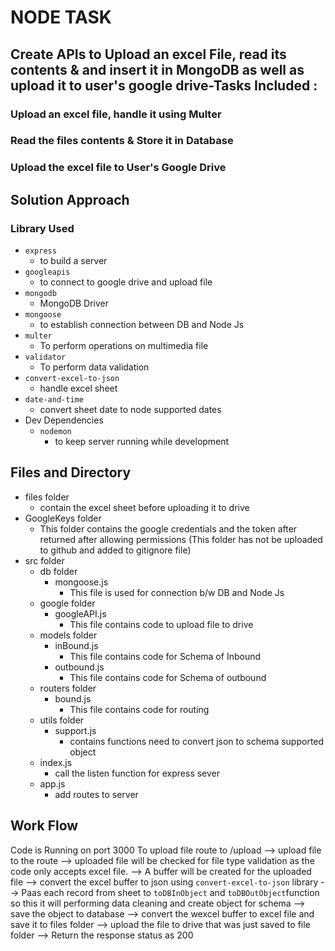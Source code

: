 # NODE TASK

## Create APIs to Upload an excel File, read its contents & and insert it in MongoDB as well as upload it to user's google drive-Tasks Included :
### Upload an excel file, handle it using Multer
### Read the files contents & Store it in Database
### Upload the excel file to User's Google Drive

## Solution Approach
### Library Used
- `express` 
    - to build a server 
- `googleapis`
    - to connect to google drive and upload file 
- `mongodb`
    - MongoDB Driver
- `mongoose`
    - to establish connection between DB and Node Js
- `multer`
    - To perform operations on multimedia file 
- `validator`
    - To perform data validation 
- `convert-excel-to-json`
    - handle excel sheet
- `date-and-time`
    - convert sheet date to node supported dates
- Dev Dependencies 
    - `nodemon`
        - to keep server running while development 

## Files and Directory
- files folder
    - contain the excel sheet before uploading it to drive
- GoogleKeys folder
    - This folder contains the google credentials and the token after returned after allowing permissions (This folder has not be uploaded to github and added to gitignore file)
- src folder
    - db folder
        - mongoose.js 
            - This file is used for connection b/w DB and Node Js
    - google folder
         - googleAPI.js
            - This file contains code to upload file to drive 
    - models folder
        - inBound.js
           - This file contains code for Schema of Inbound 
        - outbound.js
            - This file contains code for Schema of outbound 
    - routers folder
        - bound.js
            - This file contains code for routing 
    - utils folder
        - support.js
            - contains functions need to convert json to schema supported object
    - index.js
        - call the listen function for express sever
    - app.js
        - add routes to server



## Work Flow 
Code is Running on port 3000
To upload file route to /upload 
--> upload file to the route 
--> uploaded file will be checked for file type validation as the code only accepts excel file.
--> A buffer will be created for the uploaded file 
--> convert the  excel buffer to json using  `convert-excel-to-json` library
--> Paas each record from sheet to `toDBInObject` and `toDBOutObject`function so this it will performing data cleaning and create object for schema 
--> save the object to database
--> convert the wexcel buffer to excel file and save it to files folder 
--> upload the file to drive that was just saved to file folder 
--> Return the response status as 200


